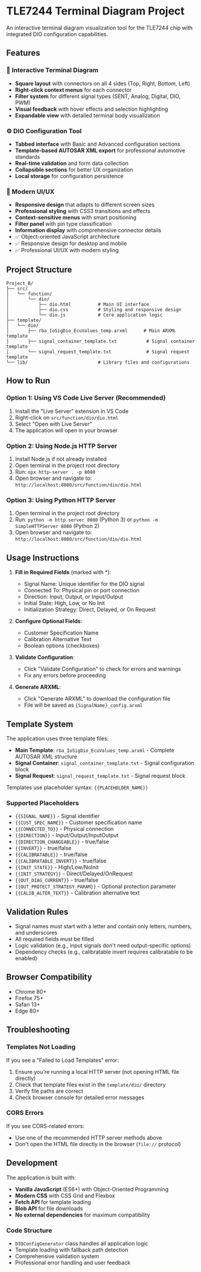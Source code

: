 # TLE7244 Terminal Diagram Project

An interactive terminal diagram visualization tool for the TLE7244 chip with integrated DIO configuration capabilities.

## Features

### 🔌 Interactive Terminal Diagram
- **Square layout** with connectors on all 4 sides (Top, Right, Bottom, Left)
- **Right-click context menus** for each connector
- **Filter system** for different signal types (SENT, Analog, Digital, DIO, PWM)
- **Visual feedback** with hover effects and selection highlighting
- **Expandable view** with detailed terminal body visualization

### ⚙️ DIO Configuration Tool
- **Tabbed interface** with Basic and Advanced configuration sections
- **Template-based AUTOSAR XML export** for professional automotive standards
- **Real-time validation** and form data collection
- **Collapsible sections** for better UX organization
- **Local storage** for configuration persistence

### 🎨 Modern UI/UX
- **Responsive design** that adapts to different screen sizes
- **Professional styling** with CSS3 transitions and effects
- **Context-sensitive menus** with smart positioning
- **Filter panel** with pin type classification
- **Information display** with comprehensive connector details
- ✅ Object-oriented JavaScript architecture
- ✅ Responsive design for desktop and mobile
- ✅ Professional UI/UX with modern styling

## Project Structure

```
Project_B/
├── src/
│   └── function/
│       └── dio/
│           ├── dio.html          # Main UI interface
│           ├── dio.css           # Styling and responsive design
│           └── dio.js            # Core application logic
├── template/
│   └── dio/
│       ├── rba_IoSigDio_EcuValues_temp.arxml      # Main ARXML template
│       ├── signal_container_template.txt           # Signal container template
│       └── signal_request_template.txt             # Signal request template
└── lib/                          # Library files and configurations
```

## How to Run

### Option 1: Using VS Code Live Server (Recommended)

1. Install the "Live Server" extension in VS Code
2. Right-click on `src/function/dio/dio.html`
3. Select "Open with Live Server"
4. The application will open in your browser

### Option 2: Using Node.js HTTP Server

1. Install Node.js if not already installed
2. Open terminal in the project root directory
3. Run: `npx http-server . -p 8080`
4. Open browser and navigate to: `http://localhost:8080/src/function/dio/dio.html`

### Option 3: Using Python HTTP Server

1. Open terminal in the project root directory
2. Run: `python -m http.server 8080` (Python 3) or `python -m SimpleHTTPServer 8080` (Python 2)
3. Open browser and navigate to: `http://localhost:8080/src/function/dio/dio.html`

## Usage Instructions

1. **Fill in Required Fields** (marked with *):
   - Signal Name: Unique identifier for the DIO signal
   - Connected To: Physical pin or port connection
   - Direction: Input, Output, or Input/Output
   - Initial State: High, Low, or No Init
   - Initialization Strategy: Direct, Delayed, or On Request

2. **Configure Optional Fields**:
   - Customer Specification Name
   - Calibration Alternative Text
   - Boolean options (checkboxes)

3. **Validate Configuration**:
   - Click "Validate Configuration" to check for errors and warnings
   - Fix any errors before proceeding

4. **Generate ARXML**:
   - Click "Generate ARXML" to download the configuration file
   - File will be saved as `{SignalName}_config.arxml`

## Template System

The application uses three template files:

- **Main Template**: `rba_IoSigDio_EcuValues_temp.arxml` - Complete AUTOSAR XML structure
- **Signal Container**: `signal_container_template.txt` - Signal configuration block
- **Signal Request**: `signal_request_template.txt` - Signal request block

Templates use placeholder syntax: `{{PLACEHOLDER_NAME}}`

### Supported Placeholders

- `{{SIGNAL_NAME}}` - Signal identifier
- `{{CUST_SPEC_NAME}}` - Customer specification name
- `{{CONNECTED_TO}}` - Physical connection
- `{{DIRECTION}}` - Input/Output/InputOutput
- `{{DIRECTION_CHANGEABLE}}` - true/false
- `{{INVERT}}` - true/false
- `{{CALIBRATABLE}}` - true/false
- `{{CALIBRATABLE_INVERT}}` - true/false
- `{{INIT_STATE}}` - High/Low/NoInit
- `{{INIT_STRATEGY}}` - Direct/Delayed/OnRequest
- `{{OUT_DIAG_CURRENT}}` - true/false
- `{{OUT_PROTECT_STRATEGY_PARAM}}` - Optional protection parameter
- `{{CALIB_ALTER_TEXT}}` - Calibration alternative text

## Validation Rules

- Signal names must start with a letter and contain only letters, numbers, and underscores
- All required fields must be filled
- Logic validation (e.g., input signals don't need output-specific options)
- Dependency checks (e.g., calibratable invert requires calibratable to be enabled)

## Browser Compatibility

- Chrome 80+
- Firefox 75+
- Safari 13+
- Edge 80+

## Troubleshooting

### Templates Not Loading

If you see a "Failed to Load Templates" error:

1. Ensure you're running a local HTTP server (not opening HTML file directly)
2. Check that template files exist in the `template/dio/` directory
3. Verify file paths are correct
4. Check browser console for detailed error messages

### CORS Errors

If you see CORS-related errors:
- Use one of the recommended HTTP server methods above
- Don't open the HTML file directly in the browser (`file://` protocol)

## Development

The application is built with:
- **Vanilla JavaScript** (ES6+) with Object-Oriented Programming
- **Modern CSS** with CSS Grid and Flexbox
- **Fetch API** for template loading
- **Blob API** for file downloads
- **No external dependencies** for maximum compatibility

### Code Structure

- `DIOConfigGenerator` class handles all application logic
- Template loading with fallback path detection
- Comprehensive validation system
- Professional error handling and user feedback